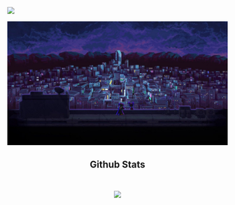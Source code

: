 ![](https://komarev.com/ghpvc/?username=Ethress)

<!--
**Ethress/Ethress** is a ✨ _special_ ✨ repository because its `README.md` (this file) appears on your GitHub profile.

Here are some ideas to get you started:

- 🔭 I’m currently working on ...
- 🌱 I’m currently learning ...
- 👯 I’m looking to collaborate on ...
- 🤔 I’m looking for help with ...
- 💬 Ask me about ...
- 📫 How to reach me: ...
- 😄 Pronouns: ...
- ⚡ Fun fact: ...
-->


<img src="https://github.com/Ethress/Ethress/blob/main/images/cyber_city.jpg"/>

<h2 align="center">
  Github Stats
</h2>

<br>

<p align = "center">
  <img src = "https://github-readme-stats.vercel.app/api?username=Ethress&show_icons=true&theme=radical&line_height=27">
</p>
